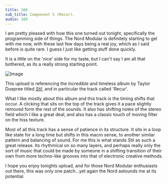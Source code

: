 ```yaml
---
title: 166
sub_title: Component 5 (Recur).
audio: 166
---
```


I am pretty pleased with how this one turned out tonight, specifically the programming side of things. The Nord Modular is definitely starting to gel with me now, with these last few days being a real joy, which as I said before is quite rare. I guess I just like getting stuff done quickly. 

It is a little on the 'nice' side for my taste, but I can't say I am all that bothered, as its a really strong starting point.

![Image](/assets/img/Snd-166.png)

This upload is referencing the incredible and timeless album by Taylor Duepree titled <i><a href="http://www.12k.com/index.php/site/releases/stil/" title="Stil" target="_blank">Stil</a></i>, and in particular the track called 'Recur'. 

What I like mostly about this album and this track is the timing shifts that occur. A clicking that sits on the top of the track gives it a pace slightly removed form the rest of the sounds. It also has shifting notes of the stereo field which I like a great deal, and also has a classic touch of moving filter on the hiss texture.

Most of all this track has a sense of patience in its structure. It sits in a loop like state for a long time but shifts in this macro sense, to another similar pattern and balancing of sound. For me this is what stands Stil as such a great release. Its rhythmical on so many layers, and perhaps really only the sort of music that could be made by someone in a shifting transition of their own from more techno-like grooves into that of electronic creative methods.

I hope you enjoy tonights upload, and for those Nord Modular enthusiasts out there, this was only one patch…yet again the Nord astounds me at its potential.